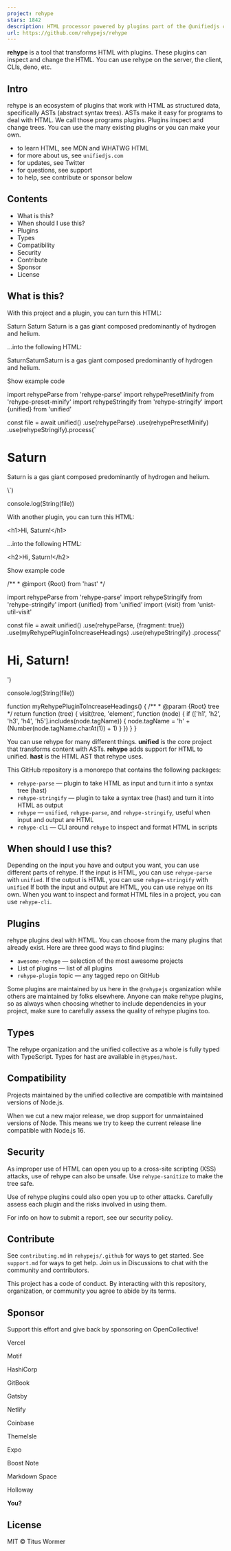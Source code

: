 ```yaml
---
project: rehype
stars: 1842
description: HTML processor powered by plugins part of the @unifiedjs collective
url: https://github.com/rehypejs/rehype
---
```


**rehype** is a tool that transforms HTML with plugins. These plugins can inspect and change the HTML. You can use rehype on the server, the client, CLIs, deno, etc.

Intro
-----

rehype is an ecosystem of plugins that work with HTML as structured data, specifically ASTs (abstract syntax trees). ASTs make it easy for programs to deal with HTML. We call those programs plugins. Plugins inspect and change trees. You can use the many existing plugins or you can make your own.

-   to learn HTML, see MDN and WHATWG HTML
-   for more about us, see `unifiedjs.com`
-   for updates, see Twitter
-   for questions, see support
-   to help, see contribute or sponsor below

Contents
--------

-   What is this?
-   When should I use this?
-   Plugins
-   Types
-   Compatibility
-   Security
-   Contribute
-   Sponsor
-   License

What is this?
-------------

With this project and a plugin, you can turn this HTML:

<!doctype html\>
<html lang\="en"\>
  <head\>
    <meta charset\="utf-8"\>
    <title\>Saturn</title\>
  </head\>
  <body\>
    <h1\>Saturn</h1\>
    <p\>Saturn is a gas giant composed predominantly of hydrogen and helium.</p\>
  </body\>
</html\>

…into the following HTML:

<!doctypehtml\><html lang\=en\><meta charset\=utf8\><title\>Saturn</title\><h1\>Saturn</h1\><p\>Saturn is a gas giant composed predominantly of hydrogen and helium.

Show example code

import rehypeParse from 'rehype-parse'
import rehypePresetMinify from 'rehype-preset-minify'
import rehypeStringify from 'rehype-stringify'
import {unified} from 'unified'

const file \= await unified()
  .use(rehypeParse)
  .use(rehypePresetMinify)
  .use(rehypeStringify).process(\`<!doctype html>
<html lang="en">
  <head>
    <meta charset="utf-8">
    <title>Saturn</title>
  </head>
  <body>
    <h1>Saturn</h1>
    <p>Saturn is a gas giant composed predominantly of hydrogen and helium.</p>
  </body>
</html>\`)

console.log(String(file))

With another plugin, you can turn this HTML:

<h1\>Hi, Saturn!</h1\>

…into the following HTML:

<h2\>Hi, Saturn!</h2\>

Show example code

/\*\*
 \* @import {Root} from 'hast'
 \*/

import rehypeParse from 'rehype-parse'
import rehypeStringify from 'rehype-stringify'
import {unified} from 'unified'
import {visit} from 'unist-util-visit'

const file \= await unified()
  .use(rehypeParse, {fragment: true})
  .use(myRehypePluginToIncreaseHeadings)
  .use(rehypeStringify)
  .process('<h1>Hi, Saturn!</h1>')

console.log(String(file))

function myRehypePluginToIncreaseHeadings() {
  /\*\*
   \* @param {Root} tree
   \*/
  return function (tree) {
    visit(tree, 'element', function (node) {
      if (\['h1', 'h2', 'h3', 'h4', 'h5'\].includes(node.tagName)) {
        node.tagName \= 'h' + (Number(node.tagName.charAt(1)) + 1)
      }
    })
  }
}

You can use rehype for many different things. **unified** is the core project that transforms content with ASTs. **rehype** adds support for HTML to unified. **hast** is the HTML AST that rehype uses.

This GitHub repository is a monorepo that contains the following packages:

-   `rehype-parse` — plugin to take HTML as input and turn it into a syntax tree (hast)
-   `rehype-stringify` — plugin to take a syntax tree (hast) and turn it into HTML as output
-   `rehype` — `unified`, `rehype-parse`, and `rehype-stringify`, useful when input and output are HTML
-   `rehype-cli` — CLI around `rehype` to inspect and format HTML in scripts

When should I use this?
-----------------------

Depending on the input you have and output you want, you can use different parts of rehype. If the input is HTML, you can use `rehype-parse` with `unified`. If the output is HTML, you can use `rehype-stringify` with `unified` If both the input and output are HTML, you can use `rehype` on its own. When you want to inspect and format HTML files in a project, you can use `rehype-cli`.

Plugins
-------

rehype plugins deal with HTML. You can choose from the many plugins that already exist. Here are three good ways to find plugins:

-   `awesome-rehype` — selection of the most awesome projects
-   List of plugins — list of all plugins
-   `rehype-plugin` topic — any tagged repo on GitHub

Some plugins are maintained by us here in the `@rehypejs` organization while others are maintained by folks elsewhere. Anyone can make rehype plugins, so as always when choosing whether to include dependencies in your project, make sure to carefully assess the quality of rehype plugins too.

Types
-----

The rehype organization and the unified collective as a whole is fully typed with TypeScript. Types for hast are available in `@types/hast`.

Compatibility
-------------

Projects maintained by the unified collective are compatible with maintained versions of Node.js.

When we cut a new major release, we drop support for unmaintained versions of Node. This means we try to keep the current release line compatible with Node.js 16.

Security
--------

As improper use of HTML can open you up to a cross-site scripting (XSS) attacks, use of rehype can also be unsafe. Use `rehype-sanitize` to make the tree safe.

Use of rehype plugins could also open you up to other attacks. Carefully assess each plugin and the risks involved in using them.

For info on how to submit a report, see our security policy.

Contribute
----------

See `contributing.md` in `rehypejs/.github` for ways to get started. See `support.md` for ways to get help. Join us in Discussions to chat with the community and contributors.

This project has a code of conduct. By interacting with this repository, organization, or community you agree to abide by its terms.

Sponsor
-------

Support this effort and give back by sponsoring on OpenCollective!

Vercel  
  

Motif  
  

HashiCorp  
  

GitBook  
  

Gatsby  
  

Netlify  
  

Coinbase  
  

ThemeIsle  
  

Expo  
  

Boost Note  
  

Markdown Space  
  

Holloway  
  

  
**You?**  
  

License
-------

MIT © Titus Wormer
